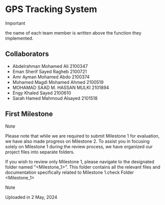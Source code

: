 # GPS Tracking System

> [!IMPORTANT]
> the name of each team member is written above the function they implemented.

## ColIaborators

- Abdelrahman Mohamed Ali 2100347
- Eman Sherif Sayed Ragheb 2100721
- Amr Ayman Mohamed Abdo 2100374
- Mohamed Magdi Mohamed Ahmed 2100519
- MOHAMAD SAAD M. HASSAN MULKI 2101894
- Engy Khaled Sayed 2100610
- Sarah Hamed Mahmoud Alsayed 2101518

## First Milestone
> [!NOTE]
> Please note that while we are required to submit Milestone 1 for evaluation, we have also made progress on Milestone 2. To assist you in focusing solely on Milestone 1 during the review process, we have organized our project files into separate folders.

If you wish to review only Milestone 1, please navigate to the designated folder named "<Milestone_1>". This folder contains all the relevant files and documentation specifically related to Milestone 1.check Folder <Milestone_1> 
> [!NOTE]
> Uploaded in 2 May, 2024